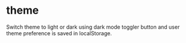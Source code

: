 # theme

Switch theme to light or dark using dark mode toggler button and user theme preference is saved in localStorage.
